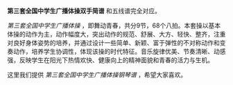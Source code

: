 

**第三套全国中学生广播体操双手简谱** 和五线谱完全对应。

_第三套全国中学生广播体操_
，即舞动青春，共分9节，68个八拍。本套操以基本体操的动作为主，动作幅度大，突出动作的规范、舒展、大方、轻快、整齐，注重对良好身体姿势的培养，并通过设计一些简单、新颖、富于弹性的不对称动作和变奏动作，培养学生协调性，体现该操的时代特征。音乐旋律优美、节奏清晰、动感强，反映学生在阳光下热情欢快、健康向上的精神面貌和青春的活力与生机。

这里我们提供 _第三套全国中学生广播体操钢琴谱_ ，希望大家喜欢。

